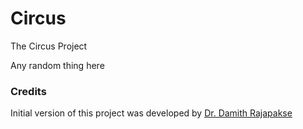 # Circus
The Circus Project

Any random thing here
### Credits

Initial version of this project was developed by [Dr. Damith Rajapakse](https://github.com/damithc)